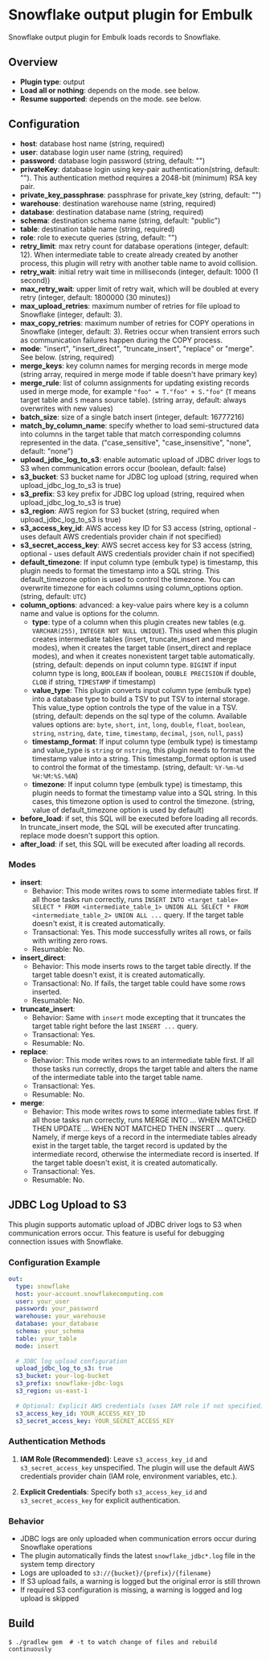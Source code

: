 # Snowflake output plugin for Embulk

Snowflake output plugin for Embulk loads records to Snowflake.

## Overview

* **Plugin type**: output
* **Load all or nothing**: depends on the mode. see below.
* **Resume supported**: depends on the mode. see below.

## Configuration

- **host**: database host name (string, required)
- **user**: database login user name (string, required)
- **password**: database login password (string, default: "")
- **privateKey**: database login using key-pair authentication(string, default: ""). This authentication method requires a 2048-bit (minimum) RSA key pair.
- **private_key_passphrase**: passphrase for private_key (string, default: "")
- **warehouse**: destination warehouse name (string, required)
- **database**: destination database name (string, required)
- **schema**: destination schema name (string, default: "public")
- **table**: destination table name (string, required)
- **role**: role to execute queries (string, default: "")
- **retry_limit**: max retry count for database operations (integer, default: 12). When intermediate table to create already created by another process, this plugin will retry with another table name to avoid collision.
- **retry_wait**: initial retry wait time in milliseconds (integer, default: 1000 (1 second))
- **max_retry_wait**: upper limit of retry wait, which will be doubled at every retry (integer, default: 1800000 (30 minutes))
- **max_upload_retries**: maximum number of retries for file upload to Snowflake (integer, default: 3).
- **max_copy_retries**: maximum number of retries for COPY operations in Snowflake (integer, default: 3). Retries occur when transient errors such as communication failures happen during the COPY process.
- **mode**: "insert", "insert_direct", "truncate_insert", "replace" or "merge". See below. (string, required)
- **merge_keys**: key column names for merging records in merge mode (string array, required in merge mode if table doesn't have primary key)
- **merge_rule**: list of column assignments for updating existing records used in merge mode, for example `"foo" = T."foo" + S."foo"` (`T` means target table and `S` means source table). (string array, default: always overwrites with new values)
- **batch_size**: size of a single batch insert (integer, default: 16777216)
- **match_by_column_name**: specify whether to load semi-structured data into columns in the target table that match corresponding columns represented in the data. ("case_sensitive", "case_insensitive", "none", default: "none")
- **upload_jdbc_log_to_s3**: enable automatic upload of JDBC driver logs to S3 when communication errors occur (boolean, default: false)
- **s3_bucket**: S3 bucket name for JDBC log upload (string, required when upload_jdbc_log_to_s3 is true)
- **s3_prefix**: S3 key prefix for JDBC log upload (string, required when upload_jdbc_log_to_s3 is true)
- **s3_region**: AWS region for S3 bucket (string, required when upload_jdbc_log_to_s3 is true)
- **s3_access_key_id**: AWS access key ID for S3 access (string, optional - uses default AWS credentials provider chain if not specified)
- **s3_secret_access_key**: AWS secret access key for S3 access (string, optional - uses default AWS credentials provider chain if not specified)
- **default_timezone**: If input column type (embulk type) is timestamp, this plugin needs to format the timestamp into a SQL string. This default_timezone option is used to control the timezone. You can overwrite timezone for each columns using column_options option. (string, default: `UTC`)
- **column_options**: advanced: a key-value pairs where key is a column name and value is options for the column.
  - **type**: type of a column when this plugin creates new tables (e.g. `VARCHAR(255)`, `INTEGER NOT NULL UNIQUE`). This used when this plugin creates intermediate tables (insert, truncate_insert and merge modes), when it creates the target table (insert_direct and replace modes), and when it creates nonexistent target table automatically. (string, default: depends on input column type. `BIGINT` if input column type is long, `BOOLEAN` if boolean, `DOUBLE PRECISION` if double, `CLOB` if string, `TIMESTAMP` if timestamp)
  - **value_type**: This plugin converts input column type (embulk type) into a database type to build a TSV to put TSV to internal storage. This value_type option controls the type of the value in a TSV. (string, default: depends on the sql type of the column. Available values options are: `byte`, `short`, `int`, `long`, `double`, `float`, `boolean`, `string`, `nstring`, `date`, `time`, `timestamp`, `decimal`, `json`, `null`, `pass`)
  - **timestamp_format**: If input column type (embulk type) is timestamp and value_type is `string` or `nstring`, this plugin needs to format the timestamp value into a string. This timestamp_format option is used to control the format of the timestamp. (string, default: `%Y-%m-%d %H:%M:%S.%6N`)
  - **timezone**: If input column type (embulk type) is timestamp, this plugin needs to format the timestamp value into a SQL string. In this cases, this timezone option is used to control the timezone. (string, value of default_timezone option is used by default)
- **before_load**: if set, this SQL will be executed before loading all records. In truncate_insert mode, the SQL will be executed after truncating. replace mode doesn't support this option.
- **after_load**: if set, this SQL will be executed after loading all records.

### Modes

* **insert**:
  * Behavior: This mode writes rows to some intermediate tables first. If all those tasks run correctly, runs `INSERT INTO <target_table> SELECT * FROM <intermediate_table_1> UNION ALL SELECT * FROM <intermediate_table_2> UNION ALL ...` query. If the target table doesn't exist, it is created automatically.
  * Transactional: Yes. This mode successfully writes all rows, or fails with writing zero rows.
  * Resumable: No.
* **insert_direct**:
  * Behavior: This mode inserts rows to the target table directly. If the target table doesn't exist, it is created automatically.
  * Transactional: No. If fails, the target table could have some rows inserted.
  * Resumable: No.
* **truncate_insert**:
  * Behavior: Same with `insert` mode excepting that it truncates the target table right before the last `INSERT ...` query.
  * Transactional: Yes.
  * Resumable: No.
* **replace**:
  * Behavior: This mode writes rows to an intermediate table first. If all those tasks run correctly, drops the target table and alters the name of the intermediate table into the target table name.
  * Transactional: Yes.
  * Resumable: No.
* **merge**:
  * Behavior: This mode writes rows to some intermediate tables first. If all those tasks run correctly, runs MERGE INTO ... WHEN MATCHED THEN UPDATE ...  WHEN NOT MATCHED THEN INSERT ... query. Namely, if merge keys of a record in the intermediate tables already exist in the target table, the target record is updated by the intermediate record, otherwise the intermediate record is inserted. If the target table doesn't exist, it is created automatically.
  * Transactional: Yes.
  * Resumable: No.

## JDBC Log Upload to S3

This plugin supports automatic upload of JDBC driver logs to S3 when communication errors occur. This feature is useful for debugging connection issues with Snowflake.

### Configuration Example

```yaml
out:
  type: snowflake
  host: your-account.snowflakecomputing.com
  user: your_user
  password: your_password
  warehouse: your_warehouse
  database: your_database
  schema: your_schema
  table: your_table
  mode: insert
  
  # JDBC log upload configuration
  upload_jdbc_log_to_s3: true
  s3_bucket: your-log-bucket
  s3_prefix: snowflake-jdbc-logs
  s3_region: us-east-1
  
  # Optional: Explicit AWS credentials (uses IAM role if not specified)
  s3_access_key_id: YOUR_ACCESS_KEY_ID
  s3_secret_access_key: YOUR_SECRET_ACCESS_KEY
```

### Authentication Methods

1. **IAM Role (Recommended)**: Leave `s3_access_key_id` and `s3_secret_access_key` unspecified. The plugin will use the default AWS credentials provider chain (IAM role, environment variables, etc.).

2. **Explicit Credentials**: Specify both `s3_access_key_id` and `s3_secret_access_key` for explicit authentication.

### Behavior

- JDBC logs are only uploaded when communication errors occur during Snowflake operations
- The plugin automatically finds the latest `snowflake_jdbc*.log` file in the system temp directory
- Logs are uploaded to `s3://{bucket}/{prefix}/{filename}`
- If S3 upload fails, a warning is logged but the original error is still thrown
- If required S3 configuration is missing, a warning is logged and log upload is skipped

## Build

```
$ ./gradlew gem  # -t to watch change of files and rebuild continuously
```
